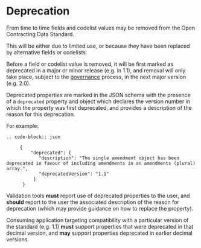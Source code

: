 # Deprecation

From time to time fields and codelist values may be removed from the Open Contracting Data Standard.

This will be either due to limited use, or because they have been replaced by alternative fields or codelists.

Before a field or codelist value is removed, it will be first marked as deprecated in a major or minor release (e.g. in 1.1), and removal will only take place, subject to the [governance](../../../../support/governance/#deprecation-policy) process, in the next major version (e.g. 2.0).

Deprecated properties are marked in the JSON schema with the presence of a ```deprecated``` property and object which declares the version number in which the property was first deprecated, and provides a description of the reason for this deprecation. 

For example:

```eval_rst
.. code-block:: json
     
     {   
         "deprecated": {
            "description": "The single amendment object has been deprecated in favour of including amendments in an amendments (plural) array.",
            "deprecatedVersion": "1.1"
          }
      }

```

Validation tools **must** report use of deprecated properties to the user, and **should** report to the user the associated description of the reason for deprecation (which may provide guidance on how to replace the property).

Consuming application targeting compatibility with a particular version of the standard (e.g. 1.1) **must** support properties that were deprecated in that decimal version, and **may** support properties deprecated in earlier decimal versions. 


